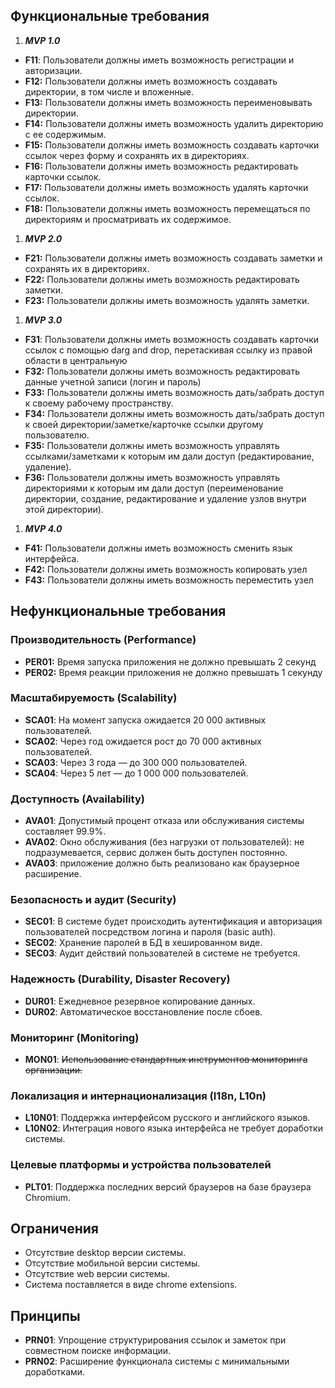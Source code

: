 ## Функциональные требования

1. ***MVP 1.0***
- **F11**: Пользователи должны иметь возможность регистрации и авторизации.
- **F12:** Пользователи должны иметь возможность создавать директории, в том числе и вложенные.
- **F13:** Пользователи должны иметь возможность переименовывать директории.
- **F14:** Пользователи должны иметь возможность удалить директорию с ее содержимым.
- **F15:** Пользователи должны иметь возможность создавать карточки ссылок через форму и сохранять их в директориях.
- **F16:** Пользователи должны иметь возможность редактировать карточки ссылок.
- **F17:** Пользователи должны иметь возможность удалять карточки ссылок.
- **F18:** Пользователи должны иметь возможность перемещаться по директориям и просматривать их содержимое.
1. ***MVP 2.0***
- **F21:** Пользователи должны иметь возможность создавать заметки и сохранять их в директориях.
- **F22:** Пользователи должны иметь возможность редактировать заметки.
- **F23:** Пользователи должны иметь возможность удалять заметки.
1. ***MVP 3.0***
- **F31**: Пользователи должны иметь возможность создавать карточки ссылок с помощью darg and drop, перетаскивая ссылку из правой области в центральную
- **F32:** Пользователи должны иметь возможность редактировать данные учетной записи (логин и пароль)
- **F33:** Пользователи должны иметь возможность дать/забрать доступ к своему рабочему пространству.
- **F34:** Пользователи должны иметь возможность дать/забрать доступ к своей директории/заметке/карточке ссылки другому пользователю.
- **F35:** Пользователи должны иметь возможность управлять ссылками/заметками к которым им дали доступ (редактирование, удаление).
- **F36:** Пользователи должны иметь возможность управлять директориями к которым им дали доступ (переименование директории, создание, редактирование и удаление узлов внутри этой директории).
1. ***MVP 4.0***
- **F41:** Пользователи должны иметь возможность сменить язык интерфейса.
- **F42:** Пользователи должны иметь возможность копировать узел 
- **F43:** Пользователи должны иметь возможность переместить узел

## Нефункциональные требования

### Производительность (Performance)

- **PER01:** Время запуска приложения не должно превышать 2 секунд
- **PER02:** Время реакции приложения не должно превышать 1 секунду
### Масштабируемость (Scalability)

- **SCA01**: На момент запуска ожидается 20 000 активных пользователей.
- **SCA02**: Через год ожидается рост до 70 000 активных пользователей.
- **SCA03**: Через 3 года — до 300 000 пользователей.
- **SCA04**: Через 5 лет — до 1 000 000 пользователей.

### Доступность (Availability)

- **AVA01**: Допустимый процент отказа или обслуживания системы составляет 99.9%.
- **AVA02**: Окно обслуживания (без нагрузки от пользователей): не подразумевается, сервис должен быть доступен постоянно.
- **AVA03**: приложение должно быть реализовано как браузерное расширение.

### Безопасность и аудит (Security)

- **SEC01**:  В системе будет происходить аутентификация и авторизация пользователей посредством логина и пароля (basic auth).
- **SEC02**: Хранение паролей в БД в хешированном виде.
- **SEC03**: Аудит действий пользователей в системе не требуется.

### Надежность (Durability, Disaster Recovery)

- **DUR01**: Ежедневное резервное копирование данных.
- **DUR02**: Автоматическое восстановление после сбоев.

### Мониторинг (Monitoring)

- **MON01**: ~~Использование стандартных инструментов мониторинга организации.~~

### Локализация и интернационализация (I18n, L10n)

- **L10N01**: Поддержка интерфейсом русского и английского языков.
- **L10N02**: Интеграция нового языка интерфейса не требует доработки системы.

### Целевые платформы и устройства пользователей

- **PLT01**: Поддержка последних версий браузеров на базе браузера Chromium.

## Ограничения

- Отсутствие desktop версии системы.
- Отсутствие мобильной версии системы.
- Отсутствие web версии системы.
- Система поставляется в виде chrome extensions.

## Принципы

- **PRN01**: Упрощение структурирования ссылок и заметок при совместном поиске информации.
- **PRN02**: Расширение функционала системы с минимальными доработками.
